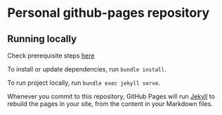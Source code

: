 # Personal github-pages repository

## Running locally

Check prerequisite steps [here](https://docs.github.com/en/pages/setting-up-a-github-pages-site-with-jekyll/creating-a-github-pages-site-with-jekyll)

To install or update dependencies, run `bundle install`.

To run project locally, run `bundle exec jekyll serve`.

Whenever you commit to this repository, GitHub Pages will run [Jekyll](https://jekyllrb.com/) to rebuild the pages in your site, from the content in your Markdown files.
